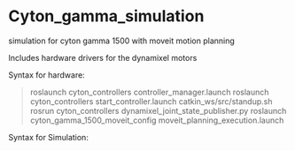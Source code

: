 # Cyton_gamma_simulation
simulation for cyton gamma 1500 with moveit motion planning

Includes hardware drivers for the dynamixel motors 

Syntax for hardware: 
> roslaunch cyton_controllers controller_manager.launch
> roslaunch cyton_controllers start_controller.launch
> catkin_ws/src/standup.sh
> rosrun cyton_controllers dynamixel_joint_state_publisher.py
> roslaunch cyton_gamma_1500_moveit_config moveit_planning_execution.launch


Syntax for Simulation: 

